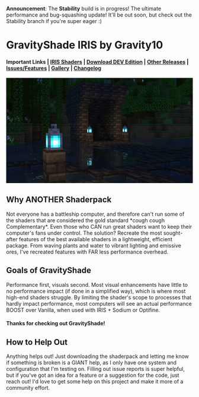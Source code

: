 <p><b>Announcement</b>: The <b>Stability</b> build is in progress! The ultimate performance and bug-squashing update! It'll be out soon, but check out the Stability branch if you're super eager :)</p>

<h1>GravityShade IRIS by Gravity10</h1>

<h4>Important Links |
  <a href="https://irisshaders.net/">IRIS Shaders</a> | 
  <a href="https://github.com/OttCS/GravityShade/archive/refs/heads/DEV.zip">Download DEV Edition</a> | 
  <a href="https://github.com/OttCS/GravityShade/releases">Other Releases</a> | 
  <a href="https://github.com/OttCS/GravityShade/issues">Issues/Features</a> | 
  <a href="https://github.com/OttCS/GS-Gallery">Gallery</a> | 
  <a href="https://github.com/OttCS/GravityShade/blob/DEV/changelog.md">Changelog</a>
</h4>

<img src="https://raw.githubusercontent.com/OttCS/GS-Gallery/main/poster.webp" />

<h2>Why ANOTHER Shaderpack</h2>
<p>Not everyone has a battleship computer, and therefore can't run some of the shaders that are considered the gold standard *cough cough Complementary*. Even those who CAN run great shaders want to keep their computer's fans under control. The solution? Recreate the most sought-after features of the best available shaders in a lightweight, efficient package. From waving plants and water to vibrant lighting and emissive ores, I've recreated features with FAR less performance overhead.</p>

<h2>Goals of GravityShade</h2>
<p>Performance first, visuals second. Most visual enhancements have little to no performance impact (if done in a simplified way), which is where most high-end shaders struggle. By limiting the shader's scope to processes that hardly impact performance, most computers will see an actual performance BOOST over Vanilla, when used with IRIS + Sodium or Optifine.</p>
<h4>Thanks for checking out GravityShade!</h4>

<h2>How to Help Out</h2>
<p>Anything helps out! Just downloading the shaderpack and letting me know if something is broken is a GIANT help, as I only have one system and configuration that I'm testing on. Filling out issue reports is super helpful, but if you've got an idea for a feature or a suggestion for the code, just reach out! I'd love to get some help on this project and make it more of a community effort.</p>
